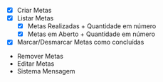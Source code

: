 - [x] Criar Metas 
- [x] Listar Metas
    - [x] Metas Realizadas + Quantidade em número
    - [x] Metas em Aberto + Quantidade em número
- [x] Marcar/Desmarcar Metas como concluídas
- Remover Metas
- Editar Metas
- Sistema Mensagem